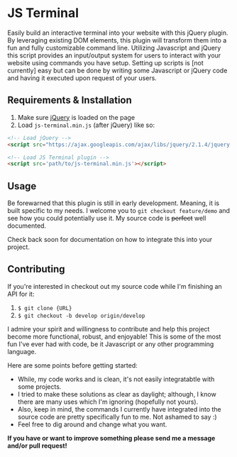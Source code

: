 # JS Terminal

Easily build an interactive terminal into your website with this jQuery plugin. By leveraging existing DOM elements, this plugin will transform them into a fun and fully customizable command line. Utilizing Javascript and jQuery this script provides an input/output system for users to interact with your website using commands you have setup. Setting up scripts is [not currently] easy but can be done by writing some Javascript or jQuery code and having it executed upon request of your users.

## Requirements & Installation

1. Make sure [jQuery](http://jquery.com/download/) is loaded on the page
2. Load `js-terminal.min.js` (after jQuery) like so:

```html
<!-- Load jQuery -->
<script src="https://ajax.googleapis.com/ajax/libs/jquery/2.1.4/jquery.min.js"></script>

<!-- Load JS Terminal plugin -->
<script src='path/to/js-terminal.min.js'></script>
```

## Usage

Be forewarned that this plugin is still in early development. Meaning, it is built specific to my needs. I welcome you to `git checkout feature/demo` and see how you could potentially use it. My source code is ~~perfect~~ well documented. 

Check back soon for documentation on how to integrate this into your project.

## Contributing

 If you're interested in checkout out my source code while I'm finishing an API for it:
 
 1. `$ git clone {URL}`
 2. `$ git checkout -b develop origin/develop`

I admire your spirit and willingness to contribute and help this project become more functional, robust, and enjoyable! This is some of the most fun I've ever had with code, be it Javascript or any other programming language.

Here are some points before getting started:

* While, my code works and is clean, it's not easily integratabtle with some projects.
* I tried to make these solutions as clear as daylight; although, I know there are many uses which I'm ignoring (hopefully not yours).
* Also, keep in mind, the commands I currently have integrated into the source code are pretty specifically fun to me. Not ashamed to say :)
* Feel free to dig around and change what you want.

**If you have or want to improve something please send me a message and/or pull request!**
